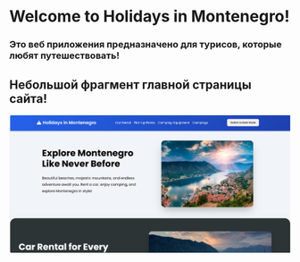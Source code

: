 # Welcome to Holidays in Montenegro!
<h3>Это веб приложения предназначено для турисов, которые любят путешествовать!</h3>
<h2>Небольшой фрагмент главной страницы сайта!</h2>
<img src="img_read.me/img_readme.png">
